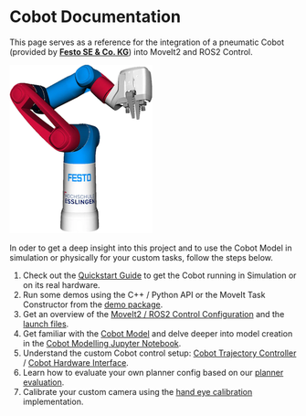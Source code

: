 # Cobot Documentation

This page serves as a reference for the integration of a pneumatic Cobot (provided by [**Festo SE & Co. KG**](https://www.festo.com/)) into MoveIt2 and ROS2 Control.

![cobot_logo_small](img/cobot_logo_small.png)

In oder to get a deep insight into this project and to use the Cobot Model in simulation or physically for your custom tasks, follow the steps below.

1. Check out the [Quickstart Guide](quickstart.md) to get the Cobot running in Simulation or on its real hardware.
2. Run some demos using the C++ / Python API or the MoveIt Task Constructor from the [demo package](https://github.com/robgineer/cobot/tree/main/src/demo).
3. Get an overview of the [MoveIt2 / ROS2 Control Configuration](cobot_configuration.md) and the [launch files](launch_files.md).
4. Get familiar with the [Cobot Model](cobot_model_overview.md) and delve deeper into model creation in the [Cobot Modelling Jupyter Notebook](https://github.com/robgineer/cobot/blob/main/src/cobot_model/doc/cobot_modelling.ipynb).
5. Understand the custom Cobot control setup: [Cobot Trajectory Controller](cobot_trajectory_controller.md) / [Cobot Hardware Interface](cobot_hardware.md).
6. Learn how to evaluate your own planner config based on our [planner evaluation](planner_evaluation.md).
7. Calibrate your custom camera using the [hand eye calibration](offline_hand_eye.md) implementation.
